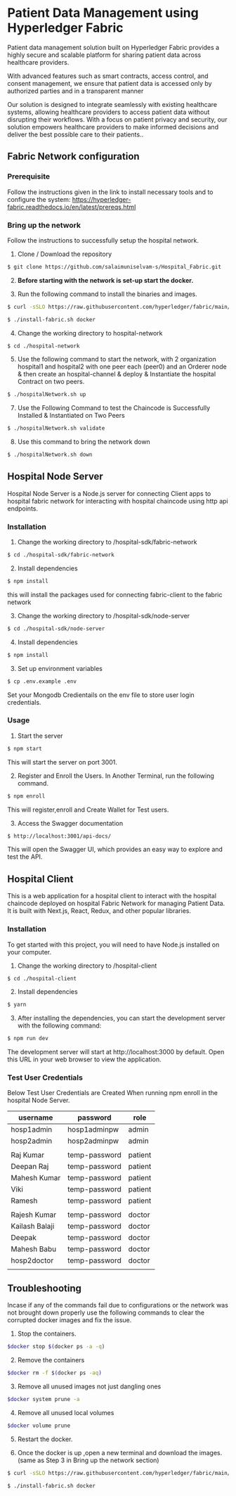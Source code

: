 # Patient Data Management using Hyperledger Fabric

Patient data management solution built on Hyperledger Fabric provides a highly secure and scalable platform for sharing patient data across healthcare providers.

With advanced features such as smart contracts, access control, and consent management, we ensure that patient data is accessed only by authorized parties and in a transparent manner

Our solution is designed to integrate seamlessly with existing healthcare systems, allowing healthcare providers to access patient data without disrupting their workflows. With a focus on patient privacy and security, our solution empowers healthcare providers to make informed decisions and deliver the best possible care to their patients..

## Fabric Network configuration

### Prerequisite

Follow the instructions given in the link to install necessary tools and to configure the system: https://hyperledger-fabric.readthedocs.io/en/latest/prereqs.html

### Bring up the network

Follow the instructions to successfully setup the hospital network.

1. Clone / Download the repository

```bash
$ git clone https://github.com/salaimuniselvam-s/Hospital_Fabric.git
```

2. **Before starting with the network is set-up start the docker.**

3. Run the following command to install the binaries and images.

```bash
$ curl -sSLO https://raw.githubusercontent.com/hyperledger/fabric/main/scripts/install-fabric.sh && chmod +x install-fabric.sh

$ ./install-fabric.sh docker
```

4. Change the working directory to hospital-network

```bash
$ cd ./hospital-network
```

5. Use the following command to start the network, with 2 organization hospital1 and hospital2 with one peer each (peer0) and an Orderer node & then create an hospital-channel & deploy & Instantiate the hospital Contract on two peers.

```bash
$ ./hospitalNetwork.sh up
```

7. Use the Following Command to test the Chaincode is Successfully Installed & Instantiated on Two Peers

```bash
$ ./hospitalNetwork.sh validate
```

8. Use this command to bring the network down

```bash
$ ./hospitalNetwork.sh down
```

## Hospital Node Server

Hospital Node Server is a Node.js server for connecting Client apps to hospital fabric network for interacting with hospital chaincode using http api endpoints.

### Installation

1. Change the working directory to /hospital-sdk/fabric-network

```bash
$ cd ./hospital-sdk/fabric-network
```

2. Install dependencies

```bash
$ npm install
```

this will install the packages used for connecting fabric-client to the fabric network

3. Change the working directory to /hospital-sdk/node-server

```bash
$ cd ./hospital-sdk/node-server
```

4. Install dependencies

```bash
$ npm install
```

3. Set up environment variables

```bash
$ cp .env.example .env
```

Set your Mongodb Credientails on the env file to store user login credentials.

### Usage

1. Start the server

```bash
$ npm start
```

This will start the server on port 3001.

2. Register and Enroll the Users. In Another Terminal, run the following command.

```bash
$ npm enroll
```

This will register,enroll and Create Wallet for Test users.

3. Access the Swagger documentation

```bash
$ http://localhost:3001/api-docs/
```

This will open the Swagger UI, which provides an easy way to explore and test the API.

## Hospital Client

This is a web application for a hospital client to interact with the hospital chaincode deployed on hospital Fabric Network for managing Patient Data. It is built with Next.js, React, Redux, and other popular libraries.

### Installation

To get started with this project, you will need to have Node.js installed on your computer.

1. Change the working directory to /hospital-client

```bash
$ cd ./hospital-client
```

2. Install dependencies

```bash
$ yarn
```

3. After installing the dependencies, you can start the development server with the following command:

```bash
$ npm run dev
```

The development server will start at http://localhost:3000 by default. Open this URL in your web browser to view the application.

### Test User Credentials

Below Test User Credentials are Created When running npm enroll in the hospital Node Server.

| username       | password      | role    |
| -------------- | ------------- | ------- |
| hosp1admin     | hosp1adminpw  | admin   |
| hosp2admin     | hosp2adminpw  | admin   |
|                |               |         |
| Raj Kumar      | temp-password | patient |
| Deepan Raj     | temp-password | patient |
| Mahesh Kumar   | temp-password | patient |
| Viki           | temp-password | patient |
| Ramesh         | temp-password | patient |
|                |               |         |
| Rajesh Kumar   | temp-password | doctor  |
| Kailash Balaji | temp-password | doctor  |
| Deepak         | temp-password | doctor  |
| Mahesh Babu    | temp-password | doctor  |
| hosp2doctor    | temp-password | doctor  |
|                |               |         |

## Troubleshooting

Incase if any of the commands fail due to configurations or the network was not brought down properly use the following commands to clear the corrupted docker images and fix the issue.

1. Stop the containers.

```bash
$docker stop $(docker ps -a -q)
```

2. Remove the containers

```bash
$docker rm -f $(docker ps -aq)
```

3. Remove all unused images not just dangling ones

```bash
$docker system prune -a
```

4. Remove all unused local volumes

```bash
$docker volume prune
```

5. Restart the docker.

6. Once the docker is up ,open a new terminal and download the images. (same as Step 3 in Bring up the network section)

```bash
$ curl -sSLO https://raw.githubusercontent.com/hyperledger/fabric/main/scripts/install-fabric.sh && chmod +x install-fabric.sh

$ ./install-fabric.sh docker
```
